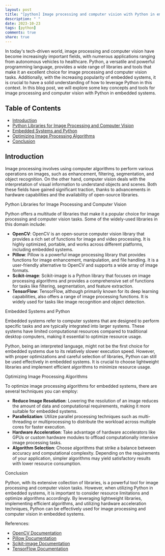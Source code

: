 ```yaml
---
layout: post
title: "[python] Image processing and computer vision with Python in embedded systems"
description: " "
date: 2023-10-23
tags: [python]
comments: true
share: true
---
```


In today's tech-driven world, image processing and computer vision have become increasingly important fields, with numerous applications ranging from autonomous vehicles to healthcare. Python, a versatile and powerful programming language, provides a wide range of libraries and tools that make it an excellent choice for image processing and computer vision tasks. Additionally, with the increasing popularity of embedded systems, it is crucial to have a solid understanding of how to leverage Python in this context. In this blog post, we will explore some key concepts and tools for image processing and computer vision with Python in embedded systems.

## Table of Contents
- [Introduction](#introduction)
- [Python Libraries for Image Processing and Computer Vision](#python-libraries-for-image-processing-and-computer-vision)
- [Embedded Systems and Python](#embedded-systems-and-python)
- [Optimizing Image Processing Algorithms](#optimizing-image-processing-algorithms)
- [Conclusion](#conclusion)

## Introduction

Image processing involves using computer algorithms to perform various operations on images, such as enhancement, filtering, segmentation, and object recognition. On the other hand, computer vision deals with the interpretation of visual information to understand objects and scenes. Both these fields have gained significant traction, thanks to advancements in hardware capabilities and the availability of open-source libraries.

Python Libraries for Image Processing and Computer Vision

Python offers a multitude of libraries that make it a popular choice for image processing and computer vision tasks. Some of the widely-used libraries in this domain include:

- **OpenCV**: OpenCV is an open-source computer vision library that provides a rich set of functions for image and video processing. It is highly optimized, portable, and works across different platforms, including embedded systems.
- **Pillow**: Pillow is a powerful image processing library that provides functions for image enhancement, manipulation, and file handling. It is a user-friendly alternative to OpenCV and supports a wide array of image formats.
- **Scikit-image**: Scikit-image is a Python library that focuses on image processing algorithms and provides a comprehensive set of functions for tasks like filtering, segmentation, and feature extraction.
- **TensorFlow**: TensorFlow, although primarily known for its deep learning capabilities, also offers a range of image processing functions. It is widely used for tasks like image recognition and object detection.

Embedded Systems and Python

Embedded systems refer to computer systems that are designed to perform specific tasks and are typically integrated into larger systems. These systems have limited computational resources compared to traditional desktop computers, making it essential to optimize resource usage.

Python, being an interpreted language, might not be the first choice for embedded systems due to its relatively slower execution speed. However, with proper optimizations and careful selection of libraries, Python can still be used effectively in embedded systems. It is crucial to choose lightweight libraries and implement efficient algorithms to minimize resource usage.

Optimizing Image Processing Algorithms

To optimize image processing algorithms for embedded systems, there are several techniques you can employ:

- **Reduce Image Resolution**: Lowering the resolution of an image reduces the amount of data and computational requirements, making it more suitable for embedded systems.
- **Parallelization**: Utilize parallel processing techniques such as multi-threading or multiprocessing to distribute the workload across multiple cores for faster execution.
- **Hardware Acceleration**: Take advantage of hardware accelerators like GPUs or custom hardware modules to offload computationally intensive image processing tasks.
- **Algorithm Selection**: Choose algorithms that strike a balance between accuracy and computational complexity. Depending on the requirements of your application, simpler algorithms may yield satisfactory results with lower resource consumption.

Conclusion

Python, with its extensive collection of libraries, is a powerful tool for image processing and computer vision tasks. However, when utilizing Python in embedded systems, it is important to consider resource limitations and optimize algorithms accordingly. By leveraging lightweight libraries, implementing efficient algorithms, and utilizing hardware acceleration techniques, Python can be effectively used for image processing and computer vision in embedded systems.

References:
- [OpenCV Documentation](https://docs.opencv.org/)
- [Pillow Documentation](https://pillow.readthedocs.io/en/stable/)
- [Scikit-image Documentation](https://scikit-image.org/)
- [TensorFlow Documentation](https://www.tensorflow.org/)